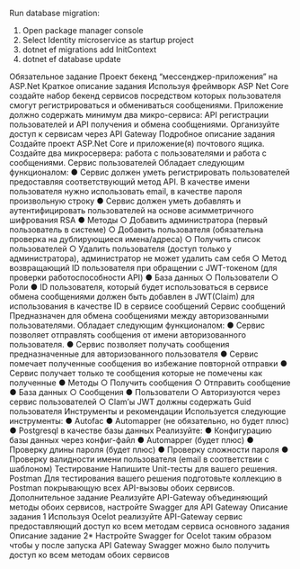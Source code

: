 Run database migration:
1. Open package manager console
2. Select Identity microservice as startup project
3. dotnet ef migrations add InitContext
4. dotnet ef database update
   
Обязательное задание
Проект бекенд “мессенджер-приложения” на ASP.Net
Краткое описание задания
Используя фреймворк ASP Net Core создайте набор бекенд сервисов
посредством которых пользователя смогут регистрироваться и обмениваться
сообщениями. Приложение должно содержать минимум два микро-сервиса:
API регистрации пользователей и API получения и обмена сообщениями.
Организуйте доступ к сервисам через API Gateway
Подробное описание задания
Создайте проект ASP.Net Core и приложение(я) почтового ящика. Создайте два
микросервера: работа с пользователями и работа с сообщениями.
Сервис пользователей
Обладает следующим функционалом:
● Сервис должен уметь регистрировать пользователей предоставляя
соответствующий метод API. В качестве имени пользователя нужно
использовать email, в качестве пароля произвольную строку
● Сервис должен уметь добавлять и аутентифицировать пользователей на
основе асимметричного шифрования RSA
● Методы
○ Добавить администратора (первый пользователь в системе)
○ Добавить пользователя (обязательна проверка на
дублирующиеся имена/адреса)
○ Получить список пользователей
○ Удалить пользователя (доступ только у администратора),
администратор не может удалить сам себя
○ Метод возвращающий ID пользователя при обращении с
JWT-токеном (для проверки работоспособности API)
● База данных
○ Пользователи
○ Роли
● ID пользователя, который будет использоваться в сервисе обмена
сообщениями должен быть добавлен в JWT(Claim) для использования в
качестве ID в сервисе сообщений
Сервис сообщений
Предназначен для обмена сообщениями между авторизованными пользователями.
Обладает следующим функционалом:
● Сервис позволяет отправлять сообщения от имени авторизованного
пользователя.
● Сервис позволяет получать сообщения предназначенные для
авторизованного пользователя
● Сервис помечает полученные сообщения во избежание повторной
отправки
● Сервис получает только те сообщения которые не помечены как
полученные
● Методы
○ Получить сообщения
○ Отправить сообщение
● База данных
○ Сообщения
● Пользователи
○ Авторизуются через сервис пользователей
○ Clam’ы JWT должны содержать Guid пользователя
Инструменты и рекомендации
Используется следующие инструменты:
● Autofac
● Automapper (не обязательно, но будет плюс)
● Postgresql в качестве базы данных
Реализуйте:
● Конфигурацию базы данных через конфиг-файл
● Automapper (будет плюс)
● Проверку длины пароля (будет плюс)
● Проверку сложности пароля
● Проверку валидности имени пользователя (email в соответствии с
шаблоном)
Тестирование
Напишите Unit-тесты для вашего решения.
Postman
Для тестирования вашего решения подготовьте коллекцию в Postman
покрывающую всех API-вызовы обоих сервисов.
Дополнительное задание
Реализуйте API-Gateway объединяющий методы обоих
сервисов, настройте Swagger для API Gateway
Описание задания 1
Используя Ocelot реализуйте API-Gateway сервис предоставляющий доступ ко
всем методам сервиса основного задания
Описание задание 2*
Настройте Swagger for Ocelot таким образом чтобы у после запуска API
Gateway Swagger можно было получить доступ ко всем методам обоих
сервисов
